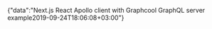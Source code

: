 {"data":"Next.js React Apollo client with Graphcool GraphQL server example2019-09-24T18:06:08+03:00"}
